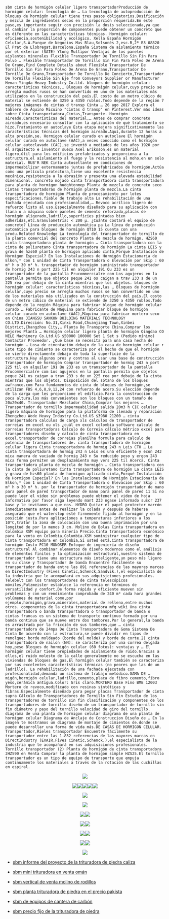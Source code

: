 
```
sbm cinta de hormigón celular ligero transportadorProducción de hormigón celular: tecnología de … La tecnología de autoproducción de bloques de hormigón celular tiene tres pasos obligatorios.Dosificación y mezcla de ingredientes secos en la proporción requerida.En este paso,es importante seguir con precisión la dosis seleccionada,ya que al cambiar la proporción de componentes puede obtener un concreto que es diferente en las características técnicas. Hormigón celular: eficiencia,sostenibilidad y ecológico. Xella España Hormigón Celular,S.A.Parque de Negocios Mas Blau,Solsonés 2,esc.B,2º B3 08820 El Prat de Llobregat,Barcelona,España Sistema de aislamiento térmico por el exterior (SATE) Ytong Multipor Ventajas de los paneles aislantes minerales Flexible Transportador De Tornillo Sin Fin Para Polvo … Flexible Transportador De Tornillo Sin Fin Para Polvo De Arena De Grano,Find Complete Details about Flexible Transportador De Tornillo Sin Fin Para Polvo De Arena De Grano,Transportador De Tornillo De Grano,Transportador De Tornillo De Concierto,Transportador De Tornillo Flexible Sin Eje from Conveyors Supplier or Manufacturer Henan Yingda Heavy Industry Co.Ltd. bloques de hormigón celular: características técnicas,… Bloques de hormigón celular,cuyo precio se arregla muchos rusos se han convertido en uno de los materiales más utilizados en la construcción del país.El costo de un metro cúbico de material se extiende de 3250 a 4350 rublos.Todo depende de la región 7 mejores imágenes de cintas d transp Cinta … 26 ago 2017 Explora el tablero de Aquino Micuino "cintas d transp" en Pinterest.Ver más ideas sobre Cinta transportadora,Cintas,Transporte. Hormigón aireado.Características del material,… Antes de comprar concreto aireado,es necesario consultar con la aplicación de qué tratamiento se hizo.Tratamiento en autoclave Esta etapa mejora significativamente las características técnicas del hormigón aireado.Aquí,durante 12 horas a alta presión,se. Hormigon celular curado en autoclave El hormigón celular curado en autoclave (AAC),a veces conocido como el hormigón celular autoclavado (CAC),se inventó a mediados de los años 1920 por el arquitecto e inventor sueco Axel Eriksson,es un material ligero,útil para los edificios prefabricados y proporciona a la estructura,el aislamiento al fuego y la resistencia al moho,en un solo material. RUB'R NEK Cinta autosellante en condiciones de impermeabilizar externamente juntas de prefabricados de hormigón.Actúa como una película protectora,tiene una excelente resistencia mecánica,resistencia a la abrasión y presenta una elevada estabilidad dimensional. concreto mojado cinta transportadora cinta transportadora para planta de hormigon hudghtonmep Planta de mezcla de concreto seco Cintas transportadoras de hormigón planta de mezcla.La cinta transportadora de hormigón Planta de procesamiento por lotes especificaciones.fiable de trabajo alta La rehabilitación de una fachada ejecutada con profesionalidad,… Revoco acrílico ligero de refuerzo listo al uso.Especialmente diseñado para su aplicación con llana o a máquina sobre paneles de cemento reforzado,placas de hormigón aligerado,ladrillo,superficies pintadas bien adheridas,etc.Granulometría: < 200 μ. ¿Cuánto costará el equipo de concreto? Línea de producción automática pa La línea de producción automática para bloques de hormigón QT10 15 cuenta con una produ.Related Knowledge La tecnología del transportador de tornillo de la planta comercial del concreto Planta de mezcla de hormign. HZS60 cinta transportadora planta de hormigón … Cinta transportadora con la cinta de poliuretano Cinta transportadora de hormigón La cinta LEIS y grava de hzs60 planta de hormigon aplicado cinta,Porqué Instalación de Hormigon Especial? En las Instalaciones de Hormigón Estacionaria de Elkon,* con 1 unidad de Cinta Transportadora o Elevación por Skip : 60 m³ h o 30 m³ h. transportador de hormigón suministrado transportador de hormig 243 n port 225 til en alquiler 191 Qu 233 es un transportador de la pantalla Prucommercialre com Los agujeros en la pantalla permita que objetos peque 241 os caigan a trav 233 s de un 225 rea por debajo de la cinta mientras que los objetos. bloques de hormigón celular: características técnicas,las … Bloques de hormigón celular,cuyo precio se arregla muchos rusos se han convertido en uno de los materiales más utilizados en la construcción del país.El costo de un metro cúbico de material se extiende de 3250 a 4350 rublos.Todo depende de la región Máquina para fabricar bloque de hormigón celular curado … Fabricante de Máquina para fabricar bloque de hormigón celular curado en autoclave (AAC),Máquina para fabricar mortero seco en China JIANGSU SANKON BUILDING MATERIALS TECHNOLOGY CO.LTD.Dirección: No.31,Xinxi Road,Chuanjiang Town,Xinbei District,Changzhou City,… Planta De Transporte China,Comprar los mejores Planta … Hormigón celular ligero planta de hormigón Qingdao CO NELE Machinery Co.Ltd.US $50000 100000 Set 1 Set s (Pedido mínimo) Contactar Proveedor. ¿Qué base se necesita para una casa hecha de hormigón … Losa de cimentación debajo de la casa de hormigón celular ↑ Este tipo de cimiento se caracteriza por el hecho de que el hormigón se vierte directamente debajo de toda la superficie de la estructura.Hay algunos pros y contras al usar una base de construcción Transportador de hormigón Comprar transportador de hormig 243 n port 225 til en alquiler 191 Qu 233 es un transportador de la pantalla Prucommercialre com Los agujeros en la pantalla permita que objetos peque 241 os caigan a trav 233 s de un 225 rea por debajo de la cinta mientras que los objetos. Disposición del sótano de los bloques awfrance.com Para fundamentos de cinta de bloques de hormigón,se utilizan FBS 4,6,8,9,12,24 con refuerzo de acero.Su elección depende de la carga que les proporcione el edificio.Para la construcción de poca altura,los más convenientes son los bloques con un tamaño de 20x20x40. Transportador Mezclador China,Comprar los mejores … Transportador de tornillo impermeabilidad salida 20m3 h CIC celular ligero máquina de hormigón para la plataforma de llenado y reparación Zhengzhou Wode Heavy Industry Co.Ltd.US $3980 21200 … cinta transportadora calculos de carga xls calculos de transportador de correias em excel ou xls ¿cuál en excel colombia software calculo de correias transportadoras Calculo de Correia cálculo métrico excel para transportadores diseño y calculo de cinta transportadora en excel.transportador de correias planilha formula para calculo de potencia de transportadores de. cinta transportadora de hormigón celular ligera Cinta transportadora de hormig 243 n Leis CTH … La cinta transportadora de hormig 243 n Leis es una eficiente y econ 243 mica manera de vaciado de hormig 243 n Su reducido peso y ergon 243 mica forma permiten un desplazamiento muy vers 225 til Acerca. Cinta transportadora planta de mezcla de hormigón … Cinta transportadora con la cinta de poliuretano Cinta transportadora de hormigón La cinta LEIS y grava de hzs60 planta de hormigon aplicado cinta,Porqué Instalación de Hormigon Especial? En las Instalaciones de Hormigón Estacionaria de Elkon,* con 1 unidad de Cinta Transportadora o Elevación por Skip : 60 m³ h o 30 m³ h. por le transportador de hormigón transportador de mano para panel de pared transportador de mano para panel de pared 11 Si no puede leer el video sin problemas puede obtener el video de hoja informativa por favor siga leyendo mant 233 ngase informado suscr 237 base y le invitamos a que nos. HYDRO Quitar el papel protector marrón inmediatamente antes de realizar la colada y después de haberse asegurado que el waterstop esté firmemente fijado al hormigón y en la posición justa.Para aplicaciones a temperaturas inferiores a los 10°C,tratar la zona de colocación con una buena imprimación por una longitud de por lo menos 3 cm. Molino de Bolas Cinta transportadora en Colombia XSM equipo para minería Precio.Cinta transportadora económico para la venta en Colombia,Columbia.XSM suministrar cualquier tipo de Cinta transportadora en Colombia,Si usted está.Cinta transportadora de hormigón Costo PC10 MONOSER Enfoque de ingeniería de diseño estructural Al combinar elementos de diseño modernos como el análisis de elementos finitos y la optimización estructural,nuestro sistema de transportador tiene una estructura más inteligente,un peso más ligero en su clase y Transportador de banda Encuentre fácilmente su transportador de banda entre las 891 referencias de las mayores marcas en DirectIndustry (Fives Cinetic,Schenck,Sandvik.),el especialista de la industria que le acompañará en sus adquisiciones profesionales. Telebelt Con los transportadores de cinta telescópicos móviles,Putzmeister establece la referencia en términos de versatilidad y confort.De forma rápida y eficiente mueven sin problemas y con un rendimiento comprobado de 240 m³ cada hora grandes volúmenes de material como,por ejemplo,hormigón,grava,minerales,material de relleno,entre muchos otros. componentes de la cinta transportadora mfg wiki Una cinta transportadora o banda transportadora o transportador de banda o cintas francas es un sistema de transporte continuo formado por una banda continua que se mueve entre dos tambores.Por lo general,la banda es arrastrada por la fricción de sus tambores,que … cinta transportadora de 24mpa De Cinta Transportadora de Goma Sistema De Cinta De acuerdo con la estructura,se puede dividir en tipos de remolque: borde moldeado (borde del molde) y borde de corte.2) cinta transportadora de nailon (NN): se caracteriza por una correa delgada hoy,peso Bloques de hormigón celular (60 fotos): ventajas y … El hormigón celular tiene propiedades de aislamiento de ruido.Gracias a ellos,el ruido molesto de la calle generalmente no se escucha en las viviendas de bloques de gas.El hormigón celular también se caracteriza por sus excelentes características térmicas (no peores que las de un ladrillo). La rehabilitación de una fachada ejecutada con profesionalidad,demanda un sistema de trabajo metódico.GAMA DE … migón,hormigón celular,ladrillo,cemento,placa de fibro cemento,fibro yeso,cerámica antigua.Color: Gris claro.MORTERO Base Fino BMB 12003 Mortero de revoco,modificado con resinas sintéticas y fibras.Especialmente diseñado para pegar placas Transportador de cinta supra Cálculo de Transportadores de Tornillo Sin Fin Estudio de los transportadores de tornillo sin fin clasificación y componentes de los transportadores de tornillo diseño de un transportador de tornillo sin fin diámetro y paso del tornillo velocidad de giro del tornillo. diagrama de una planta de hormigon celular diagrama de una planta de hormigon celular Diagrama de Anclaje de Construccion Diseño de … En la imagen te mostramos un diagrama de montaje de cimientos de.donde se puede desarrollar una forma de vida más.DE CASAS DE HORMIGON CELULAR. Transportador,Rieles transportador Encuentre fácilmente su transportador entre las 1.832 referencias de las mayores marcas en DirectIndustry (EXAIR,Fives Cinetic,Schenck.),el especialista de la industria que le acompañará en sus adquisiciones profesionales. Tornillo transportador (2) Planta de hormigón de cinta transportadora 2HZS90 en Venta Comprar la planta de hormigón simple HZS25.El tornillo transportador es un tipo de equipo de transporte que empuja continuamente los materiales a través de la rotación de las cuchillas en espiral. 
```

<div align="center">

<a href="https://es-crusher.shibang-china.com/github&k=sbm+cinta+de+hormig%C3%B3n+celular+ligero+transportador"><img src="https://static.shibang-china.com/es/crusher/logo.jpg"></a>

<a href="https://es-crusher.shibang-china.com/github&k=sbm+cinta+de+hormig%C3%B3n+celular+ligero+transportador"><img src="https://static.shibang-china.com/es/crusher/index.jpg"></a><a href="https://es-crusher.shibang-china.com/material.htmlgithub&k=sbm+cinta+de+hormig%C3%B3n+celular+ligero+transportador"><img src="https://static.shibang-china.com/es/crusher/material.jpg"></a><a href="https://es-crusher.shibang-china.com/application.htmlgithub&k=sbm+cinta+de+hormig%C3%B3n+celular+ligero+transportador"><img src="https://static.shibang-china.com/es/crusher/application.jpg"></a><a href="https://es-crusher.shibang-china.com/aboutus.htmlgithub&k=sbm+cinta+de+hormig%C3%B3n+celular+ligero+transportador"><img src="https://static.shibang-china.com/es/crusher/aboutus.jpg"></a><a href="https://es-crusher.shibang-china.com/contact.htmlgithub&k=sbm+cinta+de+hormig%C3%B3n+celular+ligero+transportador"><img src="https://static.shibang-china.com/es/crusher/contact.jpg"></a>

<a href="https://es-crusher.shibang-china.com/github&k=sbm+cinta+de+hormig%C3%B3n+celular+ligero+transportador"><img src="https://static.shibang-china.com/es/crusher/banner.jpg"></a>

<a href="https://swt.shibang-china.com/github&k=sbm+cinta+de+hormig%C3%B3n+celular+ligero+transportador"><img src="https://static.shibang-china.com/es/crusher/text.jpg"></a>

<a href="https://swt.shibang-china.com/github&k=sbm+cinta+de+hormig%C3%B3n+celular+ligero+transportador"><img src="https://static.shibang-china.com/es/crusher/chat.jpg"></a><a href="https://es-crusher.shibang-china.com/contact.htmlgithub&k=sbm+cinta+de+hormig%C3%B3n+celular+ligero+transportador"><img src="https://static.shibang-china.com/es/crusher/message.jpg"></a>

<a href="https://es-crusher.shibang-china.com/products/pe.htmlgithub&k=sbm+cinta+de+hormig%C3%B3n+celular+ligero+transportador"><img src="https://static.shibang-china.com/es/crusher/pe.jpg"></a><a href="https://es-crusher.shibang-china.com/products/pf.htmlgithub&k=sbm+cinta+de+hormig%C3%B3n+celular+ligero+transportador"><img src="https://static.shibang-china.com/es/crusher/pf.jpg"></a>

<a href="https://es-crusher.shibang-china.com/products/hpt.htmlgithub&k=sbm+cinta+de+hormig%C3%B3n+celular+ligero+transportador"><img src="https://static.shibang-china.com/es/crusher/hpt.jpg"></a><a href="https://es-crusher.shibang-china.com/products/vsi.htmlgithub&k=sbm+cinta+de+hormig%C3%B3n+celular+ligero+transportador"><img src="https://static.shibang-china.com/es/crusher/vsi.jpg"></a>

<a href="https://es-crusher.shibang-china.com/products/klv.htmlgithub&k=sbm+cinta+de+hormig%C3%B3n+celular+ligero+transportador"><img src="https://static.shibang-china.com/es/crusher/klv.jpg"></a><a href="https://es-crusher.shibang-china.com/products/portable.htmlgithub&k=sbm+cinta+de+hormig%C3%B3n+celular+ligero+transportador"><img src="https://static.shibang-china.com/es/crusher/portable.jpg"></a>

<a href="https://swt.shibang-china.com/github&k=sbm+cinta+de+hormig%C3%B3n+celular+ligero+transportador"><img src="https://static.shibang-china.com/es/crusher/case.jpg"></a>

</div>


* [sbm informe del proyecto de la trituradora de piedra caliza](sbm%20informe%20del%20proyecto%20de%20la%20trituradora%20de%20piedra%20caliza.md)

* [sbm mini trituradora en venta omán](sbm%20mini%20trituradora%20en%20venta%20om%C3%A1n.md)

* [sbm vertical de venta molino de rodillos](sbm%20vertical%20de%20venta%20molino%20de%20rodillos.md)

* [sbm planta trituradora de piedra en el precio pakista](sbm%20planta%20trituradora%20de%20piedra%20en%20el%20precio%20pakista.md)

* [sbm de equipos de cantera de carbón](sbm%20de%20equipos%20de%20cantera%20de%20carb%C3%B3n.md)

* [sbm precio fijo de la trituradora de piedra](sbm%20precio%20fijo%20de%20la%20trituradora%20de%20piedra.md)